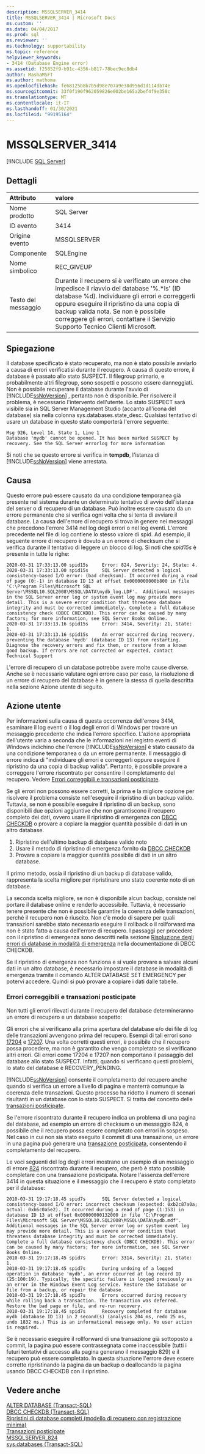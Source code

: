 ```yaml
---
description: MSSQLSERVER_3414
title: MSSQLSERVER_3414 | Microsoft Docs
ms.custom: ''
ms.date: 04/04/2017
ms.prod: sql
ms.reviewer: ''
ms.technology: supportability
ms.topic: reference
helpviewer_keywords:
- 3414 (Database Engine error)
ms.assetid: f25852f9-b91c-4356-b817-78bec9ec8db4
author: MashaMSFT
ms.author: mathoma
ms.openlocfilehash: fe68125b8b7b5d98e707a9e38d956d1d114db74e
ms.sourcegitcommit: 33f0f190f962059826e002be165a2bef4f9e350c
ms.translationtype: MT
ms.contentlocale: it-IT
ms.lasthandoff: 01/30/2021
ms.locfileid: "99195164"
---
```

# <a name="mssqlserver_3414"></a>MSSQLSERVER_3414
 [!INCLUDE [SQL Server](../../includes/applies-to-version/sqlserver.md)]
  
## <a name="details"></a>Dettagli  
  
| Attributo | valore |  
| :-------- | :---- |  
|Nome prodotto|SQL Server|  
|ID evento|3414|  
|Origine evento|MSSQLSERVER|  
|Componente|SQLEngine|  
|Nome simbolico|REC_GIVEUP|  
|Testo del messaggio|Durante il recupero si è verificato un errore che impedisce il riavvio del database '%.*ls' (ID database %d). Individuare gli errori e correggerli oppure eseguire il ripristino da una copia di backup valida nota. Se non è possibile correggere gli errori, contattare il Servizio Supporto Tecnico Clienti Microsoft.|  
  
## <a name="explanation"></a>Spiegazione  
Il database specificato è stato recuperato, ma non è stato possibile avviarlo a causa di errori verificatisi durante il recupero. A causa di questo errore, il database è passato allo stato SUSPECT. Il filegroup primario, e probabilmente altri filegroup, sono sospetti e possono essere danneggiati. Non è possibile recuperare il database durante l'avvio di [!INCLUDE[ssNoVersion](../../includes/ssnoversion-md.md)] , pertanto non è disponibile. Per risolvere il problema, è necessario l'intervento dell'utente. Lo stato SUSPECT sarà visibile sia in SQL Server Management Studio (accanto all'icona del database) sia nella colonna sys.databases.state_desc. Qualsiasi tentativo di usare un database in questo stato comporterà l'errore seguente:

```
Msg 926, Level 14, State 1, Line 1 
Database 'mydb' cannot be opened. It has been marked SUSPECT by recovery. See the SQL Server errorlog for more information
```
  
Si noti che se questo errore si verifica in **tempdb**, l'istanza di [!INCLUDE[ssNoVersion](../../includes/ssnoversion-md.md)] viene arrestata.  

## <a name="cause"></a>Causa
Questo errore può essere causato da una condizione temporanea già presente nel sistema durante un determinato tentativo di avvio dell'istanza del server o di recupero di un database. Può inoltre essere causato da un errore permanente che si verifica ogni volta che si tenta di avviare il database. La causa dell'errore di recupero si trova in genere nei messaggi che precedono l'errore 3414 nel log degli errori o nel log eventi. L'errore precedente nel file di log contiene lo stesso valore di <n>spid. Ad esempio, il seguente errore di recupero è dovuto a un errore di checksum che si verifica durante il tentativo di leggere un blocco di log. Si noti che *spid15s* è presente in tutte le righe:

```
2020-03-31 17:33:13.00 spid15s     Error: 824, Severity: 24, State: 4.  
2020-03-31 17:33:13.00 spid15s     SQL Server detected a logical consistency-based I/O error: (bad checksum). It occurred during a read of page (0:-1) in database ID 13 at offset 0x0000000000b800 in file 'C:\Program Files\Microsoft SQL Server\MSSQL10.SQL2008\MSSQL\DATA\mydb_log.LDF'.  Additional messages in the SQL Server error log or system event log may provide more detail. This is a severe error condition that threatens database integrity and must be corrected immediately. Complete a full database consistency check (DBCC CHECKDB). This error can be caused by many factors; for more information, see SQL Server Books Online.   
2020-03-31 17:33:13.16 spid15s     Error: 3414, Severity: 21, State: 1.  
2020-03-31 17:33:13.16 spid15s     An error occurred during recovery, preventing the database 'mydb' (database ID 13) from restarting. Diagnose the recovery errors and fix them, or restore from a known good backup. If errors are not corrected or expected, contact Technical Support
```


L'errore di recupero di un database potrebbe avere molte cause diverse. Anche se è necessario valutare ogni errore caso per caso, la risoluzione di un errore di recupero del database è in genere la stessa di quella descritta nella sezione Azione utente di seguito.

## <a name="user-action"></a>Azione utente  
 
Per informazioni sulla causa di questa occorrenza dell'errore 3414, esaminare il log eventi o il log degli errori di Windows per trovare un messaggio precedente che indica l'errore specifico. L'azione appropriata dell'utente varia a seconda che le informazioni nel registro eventi di Windows indichino che l'errore [!INCLUDE[ssNoVersion](../../includes/ssnoversion-md.md)] è stato causato da una condizione temporanea o da un errore permanente. Il messaggio di errore indica di "individuare gli errori e correggerli oppure eseguire il ripristino da una copia di backup valida". Pertanto, è possibile provare a correggere l'errore riscontrato per consentire il completamento del recupero. Vedere [Errori correggibili e transazioni posticipate](#correctable-errors-and-deferred-transactions).

Se gli errori non possono essere corretti, la prima e la migliore opzione per risolvere il problema consiste nell'eseguire il ripristino di un backup valido. Tuttavia, se non è possibile eseguire il ripristino di un backup, sono disponibili due opzioni aggiuntive che non garantiscono il recupero completo dei dati, ovvero usare il ripristino di emergenza con [DBCC CHECKDB](../../t-sql/database-console-commands/dbcc-checkdb-transact-sql.md) o provare a copiare la maggior quantità possibile di dati in un altro database. 

 1. Ripristino dell'ultimo backup di database valido noto
 1. Usare il metodo di ripristino di emergenza fornito da [DBCC CHECKDB](../../t-sql/database-console-commands/dbcc-checkdb-transact-sql.md)
 1. Provare a copiare la maggior quantità possibile di dati in un altro database.

Il primo metodo, ossia il ripristino di un backup di database valido, rappresenta la scelta migliore per ripristinare uno stato coerente noto di un database.  

La seconda scelta migliore, se non è disponibile alcun backup, consiste nel portare il database online e renderlo accessibile. Tuttavia, è necessario tenere presente che non è possibile garantire la coerenza delle transazioni, perché il recupero non è riuscito. Non c'è modo di sapere per quali transazioni sarebbe stato necessario eseguire il rollback o il rollforward ma non è stato fatto a causa dell'errore di recupero. I passaggi per procedere con il ripristino di emergenza sono descritti nella sezione [Risoluzione degli errori di database in modalità di emergenza](../../t-sql/database-console-commands/dbcc-checkdb-transact-sql.md#resolving-errors-in-database-emergency-mode) nella documentazione di DBCC CHECKDB. 

Se il ripristino di emergenza non funziona e si vuole provare a salvare alcuni dati in un altro database, è necessario impostare il database in modalità di emergenza tramite il comando ALTER DATABASE <dbname> SET EMERGENCY per potervi accedere. Quindi si può provare a copiare i dati dalle tabelle.

### <a name="correctable-errors-and-deferred-transactions"></a>Errori correggibili e transazioni posticipate
Non tutti gli errori rilevati durante il recupero del database determineranno un errore di recupero e un database sospetto:

Gli errori che si verificano alla prima apertura del database e/o dei file di log delle transazioni avvengono prima del recupero. Esempi di tali errori sono [17204](mssqlserver-17204-database-engine-error.md) e [17207](mssqlserver-17207-database-engine-error.md). Una volta corretti questi errori, è possibile che il recupero possa procedere, ma non è garantito che venga completato se si verificano altri errori. Gli errori come 17204 e 17207 non comportano il passaggio del database allo stato SUSPECT. Infatti, quando si verificano questi problemi, lo stato del database è RECOVERY_PENDING. 

[!INCLUDE[ssNoVersion](../../includes/ssnoversion-md.md)] consente il completamento del recupero anche quando si verifica un errore a livello di pagina e manterrà comunque la coerenza delle transazioni. Questo processo ha ridotto il numero di scenari risultanti in un database con lo stato SUSPECT. Si tratta del concetto delle [transazioni posticipate](../backup-restore/deferred-transactions-sql-server.md).

Se l'errore riscontrato durante il recupero indica un problema di una pagina del database, ad esempio un errore di checksum o un messaggio 824, è possibile che il recupero possa essere completato con errori in sospeso. Nel caso in cui non sia stato eseguito il commit di una transazione, un errore in una pagina può generare una [transazione posticipata](../backup-restore/deferred-transactions-sql-server.md), consentendo il completamento del recupero.  

Le voci seguenti del log degli errori mostrano un esempio di un messaggio di errore [824](mssqlserver-824-database-engine-error.md) riscontrato durante il recupero, che però è stato possibile completare con una transazione posticipata. Notare l'assenza dell'errore 3414 in questa situazione e il messaggio che il recupero è stato completato per il database:

```2010-03-31 19:17:18.45 spid7s      Error: 824, Severity: 24, State: 2.   
2010-03-31 19:17:18.45 spid7s      SQL Server detected a logical consistency-based I/O error: incorrect checksum (expected: 0xb2c87a0a; actual: 0xb6c0a5e2). It occurred during a read of page (1:153) in database ID 13 at offset 0x00000000132000 in file 'C:\Program Files\Microsoft SQL Server\MSSQL10.SQL2008\MSSQL\DATA\mydb.mdf'.  Additional messages in the SQL Server error log or system event log may provide more detail. This is a severe error condition that threatens database integrity and must be corrected immediately. Complete a full database consistency check (DBCC CHECKDB). This error can be caused by many factors; for more information, see SQL Server Books Online.   
2010-03-31 19:17:18.45 spid7s      Error: 3314, Severity: 21, State: 1.   
2010-03-31 19:17:18.45 spid7s      During undoing of a logged operation in database 'mydb', an error occurred at log record ID (25:100:19). Typically, the specific failure is logged previously as an error in the Windows Event Log service. Restore the database or file from a backup, or repair the database.
2010-03-31 19:17:18.45 spid7s      Errors occurred during recovery while rolling back a transaction. The transaction was deferred. Restore the bad page or file, and re-run recovery.   
2010-03-31 19:17:18.45 spid7s      Recovery completed for database mydb (database ID 13) in 2 second(s) (analysis 204 ms, redo 25 ms, undo 1832 ms.) This is an informational message only. No user action is required.   
```

Se è necessario eseguire il rollforward di una transazione già sottoposto a commit, la pagina può essere contrassegnata come inaccessibile (tutti i futuri tentativi di accesso alla pagina generano il messaggio 829) e il recupero può essere completato. In questa situazione l'errore deve essere corretto ripristinando la pagina da un backup o deallocando la pagina usando DBCC CHECKDB con il ripristino.


  
## <a name="see-also"></a>Vedere anche  
[ALTER DATABASE &#40;Transact-SQL&#41;](~/t-sql/statements/alter-database-transact-sql-set-options.md)  
[DBCC CHECKDB &#40;Transact-SQL&#41;](~/t-sql/database-console-commands/dbcc-checkdb-transact-sql.md)  
[Ripristini di database completi &#40;modello di recupero con registrazione minima&#41;](~/relational-databases/backup-restore/complete-database-restores-simple-recovery-model.md)  
[Transazioni posticipate](../backup-restore/deferred-transactions-sql-server.md)  
[MSSQLSERVER_824](~/relational-databases/errors-events/mssqlserver-824-database-engine-error.md)  
[sys.databases &#40;Transact-SQL&#41;](~/relational-databases/system-catalog-views/sys-databases-transact-sql.md)

  
